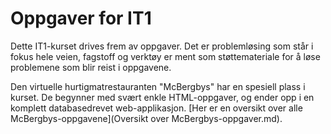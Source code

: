 Oppgaver for IT1
================
Dette IT1-kurset drives frem av oppgaver. Det er problemløsing som står i fokus hele veien, fagstoff og verktøy er ment som støttemateriale for å løse problemene som blir reist i oppgavene.

Den virtuelle hurtigmatrestauranten "McBergbys" har en spesiell plass i kurset. De begynner med svært enkle HTML-oppgaver, og ender opp i en komplett databasedrevet web-applikasjon. [Her er en oversikt over alle McBergbys-oppgavene](Oversikt over McBergbys-oppgaver.md).